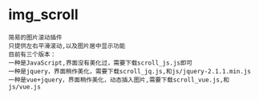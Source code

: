 # img_scroll
	简易的图片滚动插件
	只提供左右平滑滚动,以及图片居中显示功能
	目前有三个版本：
	一种是JavaScript,界面没有美化过，需要下载scroll_js.js即可
	一种是jquery，界面稍作美化，需要下载scroll_jq.js,和js/jquery-2.1.1.min.js
	一种是vue+jquery，界面稍作美化，动态插入图片,需要下载scroll_vue.js,和js/vue.js
	
	


